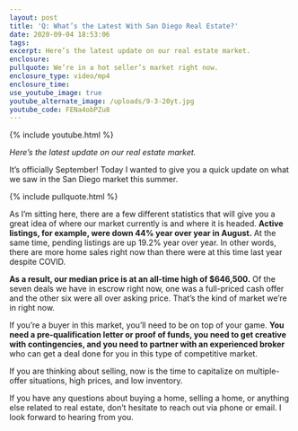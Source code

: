 ```yaml
---
layout: post
title: 'Q: What’s the Latest With San Diego Real Estate?'
date: 2020-09-04 18:53:06
tags:
excerpt: Here’s the latest update on our real estate market.
enclosure:
pullquote: We’re in a hot seller’s market right now.
enclosure_type: video/mp4
enclosure_time:
use_youtube_image: true
youtube_alternate_image: /uploads/9-3-20yt.jpg
youtube_code: FENa4obPZu8
---
```


{% include youtube.html %}

*Here’s the latest update on our real estate market.*

It’s officially September\! Today I wanted to give you a quick update on what we saw in the San Diego market this summer.

{% include pullquote.html %}

As I’m sitting here, there are a few different statistics that will give you a great idea of where our market currently is and where it is headed. **Active listings, for example, were down 44% year over year in August.** At the same time, pending listings are up 19.2% year over year. In other words, there are more home sales right now than there were at this time last year despite COVID.&nbsp;

**As a result, our median price is at an all-time high of $646,500.** Of the seven deals we have in escrow right now, one was a full-priced cash offer and the other six were all over asking price. That’s the kind of market we’re in right now.

If you’re a buyer in this market, you’ll need to be on top of your game. **You need a pre-qualification letter or proof of funds, you need to get creative with contingencies, and you need to partner with an experienced broker** who can get a deal done for you in this type of competitive market.

If you are thinking about selling, now is the time to capitalize on multiple-offer situations, high prices, and low inventory.

If you have any questions about buying a home, selling a home, or anything else related to real estate, don’t hesitate to reach out via phone or email. I look forward to hearing from you.

&nbsp;